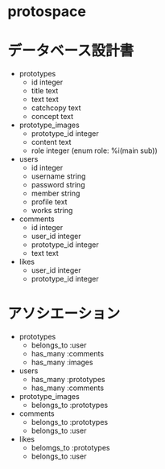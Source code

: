 # protospace
# データベース設計書
- prototypes
  - id    integer
  - title   text
  - text   text
  - catchcopy   text
  - concept   text
- prototype_images
  - prototype_id   integer
  - content   text
  - role   integer   (enum role: %i(main sub))
- users
  - id   integer
  - username    string
  - password    string
  - member   string
  - profile   text
  - works   string
- comments
  - id   integer
  - user_id   integer
  - prototype_id   integer
  - text   text
- likes
  - user_id   integer
  - prototype_id   integer

# アソシエーション
- prototypes
  - belongs_to :user
  - has_many :comments
  - has_many :images
- users
  - has_many :prototypes
  - has_many :comments
- prototype_images
  - belongs_to :prototypes
- comments
  - belongs_to :prototypes
  - belongs_to :user
- likes
  - belomgs_to :prototypes
  - belongs_to :user
